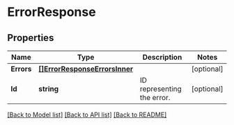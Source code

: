 # ErrorResponse

## Properties

Name | Type | Description | Notes
------------ | ------------- | ------------- | -------------
**Errors** | [**[]ErrorResponseErrorsInner**](ErrorResponseErrorsInner.md) |  |[optional] 
**Id** | **string** | ID representing the error. |[optional] 

[[Back to Model list]](../README.md#documentation-for-models) [[Back to API list]](../README.md#documentation-for-api-endpoints) [[Back to README]](../README.md)


